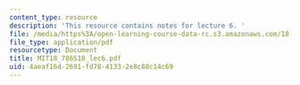 ```yaml
---
content_type: resource
description: 'This resource contains notes for lecture 6. '
file: /media/https%3A/open-learning-course-data-rc.s3.amazonaws.com/18-786-topics-in-algebraic-number-theory-spring-2010/4aeaf16d2691fd7841332e8c88c14c69_MIT18_786S10_lec6.pdf
file_type: application/pdf
resourcetype: Document
title: MIT18_786S10_lec6.pdf
uid: 4aeaf16d-2691-fd78-4133-2e8c88c14c69
---
```

